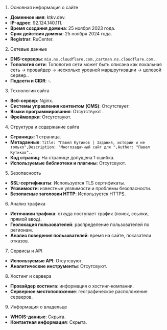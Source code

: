 1. Основная информация о сайте

-   **Доменное имя**: ktkv.dev.
-   **IP-адрес**: 92.124.140.111.
-   **Время создания домена**: 25 ноября 2023 года.
-   **Срок действия домена**: 25 ноября 2024 года.
-   **Registrar**: RuCenter.

2. Сетевые данные

-   **DNS-серверы**: `mia.ns.cloudflare.com.`,`cartman.ns.cloudflare.com.`.
-   **Топология сети**:  Топология сети может быть описана как локальная сеть -> провайдер -> несколько уровней маршрутизации -> целевой сервер..
-   **Подсети и CIDR**: -.

3. Технологии сайта

-   **Веб-сервер**: Nginx.
-   **Системы управления контентом (CMS)**: Отсутствует.
-   **Языки программирования**: Отсутствуют .
-   **Фреймворки**: Отсутствуют.

4. Структура и содержание сайта

-   **Страницы**: 1 страница.
-   **Метаданные**: ```Title: "Павел Кутиков | Задания, истории и не только",Description: "Многозадачный сайт для ",Author: "Павел Кутиков".```.
-   **Код страниц**: На странице допущена 1 ошибка.
-   **Используемые библиотеки и плагины**: Отсутсвуют.

5. Безопасность

-   **SSL-сертификаты**: Используется TLS сертификаты.
-   **Уязвимости**: известные уязвимости и проблемы безопасности.
-   **Безопасные заголовки HTTP**: Используется HTTPS.

6. Анализ трафика

-   **Источники трафика**: откуда поступает трафик (поиск, ссылки, прямой ввод).
-   **Геолокация пользователей**: распределение пользователей по регионам.
-   **Анализ поведения пользователей**: время на сайте, показатели отказов.

7. Сервисы и API

-   **Используемые API**: Отсутсвуют.
-   **Аналитические инструменты**: Отсутсвуют.

8. Хостинг и сервера

-   **Провайдер хостинга**: информация о хостинг-компании.
-   **Серверное местоположение**: географическое расположение серверов.

9. Информация о владельце

-   **WHOIS-данные**: Скрыта.
-   **Контактная информация**: Скрыта.
